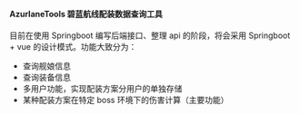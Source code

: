 #### AzurlaneTools 碧蓝航线配装数据查询工具

目前在使用 Springboot 编写后端接口、整理 api 的阶段，将会采用 Springboot + vue 的设计模式。功能大致分为：

- 查询舰娘信息
- 查询装备信息
- 多用户功能，实现配装方案分用户的单独存储
- 某种配装方案在特定 boss 环境下的伤害计算（主要功能）
